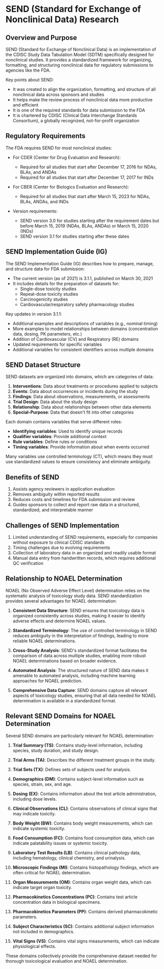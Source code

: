 # SEND (Standard for Exchange of Nonclinical Data) Research

## Overview and Purpose

SEND (Standard for Exchange of Nonclinical Data) is an implementation of the CDISC Study Data Tabulation Model (SDTM) specifically designed for nonclinical studies. It provides a standardized framework for organizing, formatting, and structuring nonclinical data for regulatory submissions to agencies like the FDA.

Key points about SEND:

- It was created to align the organization, formatting, and structure of all nonclinical data across sponsors and studies
- It helps make the review process of nonclinical data more productive and efficient
- It is one of the required standards for data submission to the FDA
- It is chartered by CDISC (Clinical Data Interchange Standards Consortium), a globally recognized, not-for-profit organization

## Regulatory Requirements

The FDA requires SEND for most nonclinical studies:

- For CDER (Center for Drug Evaluation and Research):
  - Required for all studies that start after December 17, 2016 for NDAs, BLAs, and ANDAs
  - Required for all studies that start after December 17, 2017 for INDs
  
- For CBER (Center for Biologics Evaluation and Research):
  - Required for all studies that start after March 15, 2023 for NDAs, BLAs, ANDAs, and INDs

- Version requirements:
  - SEND version 3.0 for studies starting after the requirement dates but before March 15, 2019 (NDAs, BLAs, ANDAs) or March 15, 2020 (INDs)
  - SEND version 3.1 for studies starting after these dates

## SEND Implementation Guide (IG)

The SEND Implementation Guide (IG) describes how to prepare, manage, and structure data for FDA submission:

- The current version (as of 2021) is 3.1.1, published on March 30, 2021
- It includes details for the preparation of datasets for:
  - Single-dose toxicity studies
  - Repeat-dose toxicity studies
  - Carcinogenicity studies
  - Cardiovascular/respiratory safety pharmacology studies

Key updates in version 3.1.1:
- Additional examples and descriptions of variables (e.g., nominal timing)
- More examples to model relationships between domains (concentration data, dosing, PK parameters, etc.)
- Addition of Cardiovascular (CV) and Respiratory (RE) domains
- Updated requirements for specific variables
- Additional variables for consistent identifiers across multiple domains

## SEND Dataset Structure

SEND datasets are organized into domains, which are categories of data:

1. **Interventions**: Data about treatments or procedures applied to subjects
2. **Events**: Data about occurrences or incidents during the study
3. **Findings**: Data about observations, measurements, or assessments
4. **Trial Design**: Data about the study design
5. **Relationship**: Data about relationships between other data elements
6. **Special-Purpose**: Data that doesn't fit into other categories

Each domain contains variables that serve different roles:
- **Identifying variables**: Used to identify unique records
- **Qualifier variables**: Provide additional context
- **Rule variables**: Define rules or conditions
- **Timing variables**: Provide information about when events occurred

Many variables use controlled terminology (CT), which means they must use standardized values to ensure consistency and eliminate ambiguity.

## Benefits of SEND

1. Assists agency reviewers in application evaluation
2. Removes ambiguity within reported results
3. Reduces costs and timelines for FDA submission and review
4. Guides sponsors to collect and report raw data in a structured, standardized, and interpretable manner

## Challenges of SEND Implementation

1. Limited understanding of SEND requirements, especially for companies without exposure to clinical CDISC standards
2. Timing challenges due to evolving requirements
3. Collection of laboratory data in an organized and readily usable format
4. Manual data entry from handwritten records, which requires additional QC verification

## Relationship to NOAEL Determination

NOAEL (No Observed Adverse Effect Level) determination relies on the systematic analysis of toxicology study data. SEND standardization provides several advantages for NOAEL determination:

1. **Consistent Data Structure**: SEND ensures that toxicology data is organized consistently across studies, making it easier to identify adverse effects and determine NOAEL values.

2. **Standardized Terminology**: The use of controlled terminology in SEND reduces ambiguity in the interpretation of findings, leading to more reliable NOAEL determinations.

3. **Cross-Study Analysis**: SEND's standardized format facilitates the comparison of data across multiple studies, enabling more robust NOAEL determinations based on broader evidence.

4. **Automated Analysis**: The structured nature of SEND data makes it amenable to automated analysis, including machine learning approaches for NOAEL prediction.

5. **Comprehensive Data Capture**: SEND domains capture all relevant aspects of toxicology studies, ensuring that all data needed for NOAEL determination is available in a standardized format.

## Relevant SEND Domains for NOAEL Determination

Several SEND domains are particularly relevant for NOAEL determination:

1. **Trial Summary (TS)**: Contains study-level information, including species, study duration, and study design.

2. **Trial Arms (TA)**: Describes the different treatment groups in the study.

3. **Trial Sets (TX)**: Defines sets of subjects used for analysis.

4. **Demographics (DM)**: Contains subject-level information such as species, strain, sex, and age.

5. **Dosing (EX)**: Contains information about the test article administration, including dose levels.

6. **Clinical Observations (CL)**: Contains observations of clinical signs that may indicate toxicity.

7. **Body Weight (BW)**: Contains body weight measurements, which can indicate systemic toxicity.

8. **Food Consumption (FC)**: Contains food consumption data, which can indicate palatability issues or systemic toxicity.

9. **Laboratory Test Results (LB)**: Contains clinical pathology data, including hematology, clinical chemistry, and urinalysis.

10. **Microscopic Findings (MI)**: Contains histopathology findings, which are often critical for NOAEL determination.

11. **Organ Measurements (OM)**: Contains organ weight data, which can indicate target organ toxicity.

12. **Pharmacokinetics Concentrations (PC)**: Contains test article concentration data in biological specimens.

13. **Pharmacokinetics Parameters (PP)**: Contains derived pharmacokinetic parameters.

14. **Subject Characteristics (SC)**: Contains additional subject information not included in demographics.

15. **Vital Signs (VS)**: Contains vital signs measurements, which can indicate physiological effects.

These domains collectively provide the comprehensive dataset needed for thorough toxicological evaluation and NOAEL determination.
